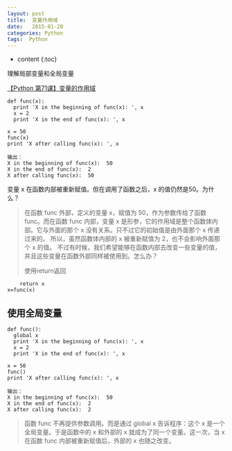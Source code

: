 ```yaml
---
layout: post
title:  变量作用域
date:   2015-01-20
categories: Python
tags:  Python
---
```


* content
{:toc}


理解局部变量和全局变量





[【Python 第71课】变量的作用域](http://mp.weixin.qq.com/s?__biz=MjM5MDEyMDk4Mw==&mid=200564180&idx=1&sn=458540e775e179cabbd67b886f4a5079)

```
def func(x):
  print 'X in the beginning of func(x): ', x
  x = 2
  print 'X in the end of func(x): ', x

x = 50
func(x)
print 'X after calling func(x): ', x

输出：
X in the beginning of func(x):  50
X in the end of func(x):  2
X after calling func(x):  50
```

变量 x 在函数内部被重新赋值。但在调用了函数之后，x 的值仍然是50。为什么？


>在函数 func 外部，定义的变量 x，赋值为 50，作为参数传给了函数 func。而在函数 func 内部，变量 x 是形参，它的作用域是整个函数体内部。它与外面的那个 x 没有关系。只不过它的初始值是由外面那个 x 传递过来的。
>所以，虽然函数体内部的 x 被重新赋值为 2，也不会影响外面那个 x 的值。
>不过有时候，我们希望能够在函数内部去改变一些变量的值，并且这些变量在函数外部同样被使用到。怎么办？
>
> 使用return返回
```
    return x
x=func(x)
```

## 使用全局变量

```
def func():
  global x
  print 'X in the beginning of func(x): ', x
  x = 2
  print 'X in the end of func(x): ', x

x = 50
func()
print 'X after calling func(x): ', x

输出：
X in the beginning of func(x):  50
X in the end of func(x):  2
X after calling func(x):  2
```

>函数 func 不再提供参数调用。而是通过 global x 告诉程序：这个 x 是一个全局变量。于是函数中的 x 和外部的 x 就成为了同一个变量。这一次，当 x 在函数 func 内部被重新赋值后，外部的 x 也随之改变。
